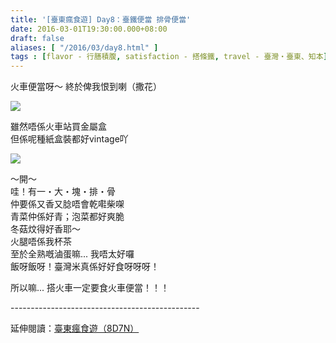 ```yaml
---
title: '[臺東瘋食遊] Day8：臺鐵便當 排骨便當'
date: 2016-03-01T19:30:00.000+08:00
draft: false
aliases: [ "/2016/03/day8.html" ]
tags : [flavor - 行膳積腹, satisfaction - 搭條鐵, travel - 臺灣・臺東、知本]
---
```


火車便當呀～ 終於俾我恨到喇（撒花）  

![](/images/taitung8b.jpg)

雖然唔係火車站買金屬盒  
但係呢種紙盒裝都好vintage吖  

![](/images/taitung8b1.jpg)

～開～  
哇！有一・大・塊・排・骨  
仲要係又香又腍唔會乾嚡柴㗎  
青菜仲係好青；泡菜都好爽脆  
冬菇炆得好香耶～  
火腿唔係我杯茶  
至於全熟嘅滷蛋嘛... 我唔太好囉  
飯呀飯呀！臺灣米真係好好食呀呀呀！  
  
所以嘛... 搭火車一定要食火車便當！！！  
  
\-----------------------------------------------  
  
延伸閱讀：[臺東瘋食遊（8D7N）](https://hidie.net/taitung8d7n/)
